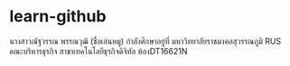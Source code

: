 # learn-github

นางสาวณัฐวรรณ พรรณวุฒิ (ชื่อเล่นหมู) กำลังศึกษาอยู่ที่ มหาวิทยาลัยราชมงคลสุวรรณภูมิ RUS คณะบริหารธุรกิจ สาขาเทคโนโลยีธุรกิจดิจิทัล  ห้องDT16621N 
